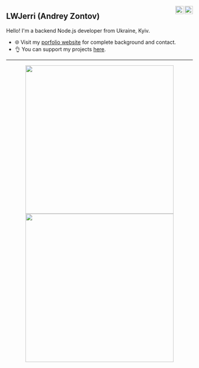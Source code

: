 <a href="https://twitter.com/LWJerri" target="_blank" rel="nofollow"><img align="right" alt="LWJerri's Twitter" width="22px" src="https://cdn.jsdelivr.net/npm/simple-icons@v3/icons/twitter.svg" /></a><a href="https://www.instagram.com/LWJerri" target="_blank" rel="nofollow"><img align="right" alt="LWJerri's Instagram" width="22px" src="https://cdn.jsdelivr.net/npm/simple-icons@v3/icons/instagram.svg" /></a>

## LWJerri (Andrey Zontov)

Hello! I'm a backend Node.js developer from Ukraine, Kyiv.

- 🌐 Visit my [porfolio website](https://lwjerri.dev/) for complete background and contact.
- 👌 You can support my projects [here](https://send.monobank.ua/8webyivBtV).

---

<p align = "center">
  <img src = "https://github-readme-stats.vercel.app/api?username=LWJerri&show_icons=true&theme=bear" width = 400>
  <img src = "https://github-readme-streak-stats.herokuapp.com?user=LWJerri&theme=dark&hide_border=true" width = 400>
</p>
